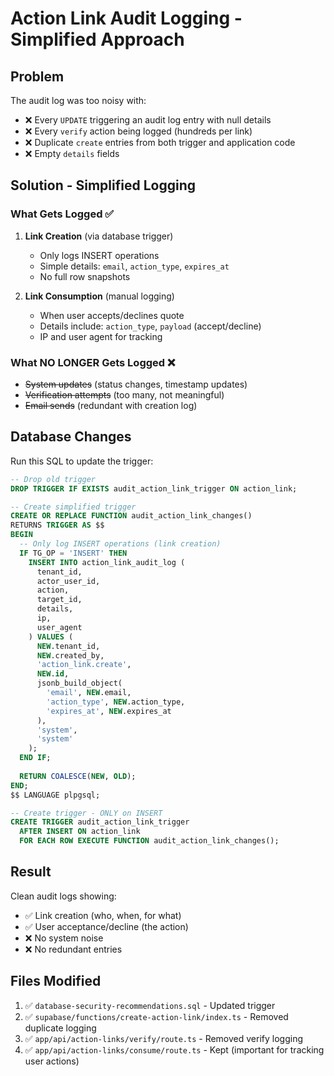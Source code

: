 # Action Link Audit Logging - Simplified Approach

## Problem
The audit log was too noisy with:
- ❌ Every `UPDATE` triggering an audit log entry with null details
- ❌ Every `verify` action being logged (hundreds per link)
- ❌ Duplicate `create` entries from both trigger and application code
- ❌ Empty `details` fields

## Solution - Simplified Logging

### What Gets Logged ✅

1. **Link Creation** (via database trigger)
   - Only logs INSERT operations
   - Simple details: `email`, `action_type`, `expires_at`
   - No full row snapshots

2. **Link Consumption** (manual logging)
   - When user accepts/declines quote
   - Details include: `action_type`, `payload` (accept/decline)
   - IP and user agent for tracking

### What NO LONGER Gets Logged ❌

- ~~System updates~~ (status changes, timestamp updates)
- ~~Verification attempts~~ (too many, not meaningful)
- ~~Email sends~~ (redundant with creation log)

## Database Changes

Run this SQL to update the trigger:

```sql
-- Drop old trigger
DROP TRIGGER IF EXISTS audit_action_link_trigger ON action_link;

-- Create simplified trigger
CREATE OR REPLACE FUNCTION audit_action_link_changes()
RETURNS TRIGGER AS $$
BEGIN
  -- Only log INSERT operations (link creation)
  IF TG_OP = 'INSERT' THEN
    INSERT INTO action_link_audit_log (
      tenant_id,
      actor_user_id,
      action,
      target_id,
      details,
      ip,
      user_agent
    ) VALUES (
      NEW.tenant_id,
      NEW.created_by,
      'action_link.create',
      NEW.id,
      jsonb_build_object(
        'email', NEW.email,
        'action_type', NEW.action_type,
        'expires_at', NEW.expires_at
      ),
      'system',
      'system'
    );
  END IF;
  
  RETURN COALESCE(NEW, OLD);
END;
$$ LANGUAGE plpgsql;

-- Create trigger - ONLY on INSERT
CREATE TRIGGER audit_action_link_trigger
  AFTER INSERT ON action_link
  FOR EACH ROW EXECUTE FUNCTION audit_action_link_changes();
```

## Result

Clean audit logs showing:
- ✅ Link creation (who, when, for what)
- ✅ User acceptance/decline (the action)
- ❌ No system noise
- ❌ No redundant entries

## Files Modified

1. ✅ `database-security-recommendations.sql` - Updated trigger
2. ✅ `supabase/functions/create-action-link/index.ts` - Removed duplicate logging
3. ✅ `app/api/action-links/verify/route.ts` - Removed verify logging
4. ✅ `app/api/action-links/consume/route.ts` - Kept (important for tracking user actions)
